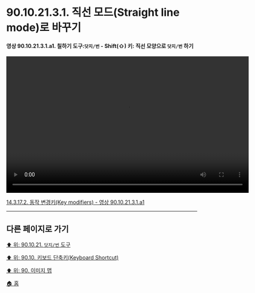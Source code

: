 # 90.10.21.3.1. 직선 모드(Straight line mode)로 바꾸기

<a id="90-10-21-03-01-a1"></a>

#### 영상 90.10.21.3.1.a1. 칠하기 도구:`닷지/번` - Shift(⇧) 키: 직선 모양으로 `닷지/번` 하기
<video controls="controls" width="640" height="360" src="https://github.com/wonder13662/gimp/assets/15767104/e802c6a1-7cfd-4221-bdff-7f2165eecd98"></video>

[14.3.17.2. 동작 변경키(Key modifiers) - 영상 90.10.21.3.1.a1](./14-03-17-02-key_modifiers.md#90-10-21-03-01-a1)

***

## 다른 페이지로 가기

[⬆️ 위: 90.10.21. `닷지/번` 도구](./90-10-21-00-dodge_burn.md)

[⬆️ 위: 90.10. 키보드 단축키(Keyboard Shortcut)](./90-10-00-keyboard_shortcut.md)

[⬆️ 위: 90. 이미지 맵](./90-00-image-map.md)

[🏠 홈](./00-home.md)